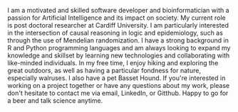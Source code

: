 I am a motivated and skilled software developer and bioinformatician with a passion for Artificial Intelligence and its impact on society. My current role is post doctoral researcher at Cardiff University. I am particularly interested in the intersection of causal reasoning in logic and epidemiology, such as through the use of Mendelian randomization. I have a strong background in R and Python programming languages and am always looking to expand my knowledge and skillset by learning new technologies and collaborating with like-minded individuals. In my free time, I enjoy hiking and exploring the great outdoors, as well as having a particular fondness for nature, especially walruses. I also have a pet Basset Hound. If you're interested in working on a project together or have any questions about my work, please don't hesitate to contact me via email, LinkedIn, or Gitthub. Happy to go for a beer and talk science anytime.

<!--
**samwalrus/samwalrus** is a ✨ _special_ ✨ repository because its `README.md` (this file) appears on your GitHub profile.

Here are some ideas to get you started:

- 🔭 I’m currently working on ...
- 🌱 I’m currently learning ...
- 👯 I’m looking to collaborate on ...
- 🤔 I’m looking for help with ...
- 💬 Ask me about ...
- 📫 How to reach me: ...
- 😄 Pronouns: ...
- ⚡ Fun fact: ...
-->

